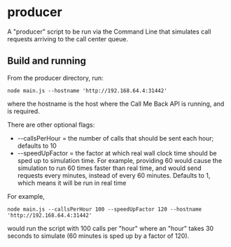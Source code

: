 # producer

A "producer" script to be run via the Command Line that simulates call requests arriving to the call center queue.

## Build and running

From the producer directory, run:
```
node main.js --hostname 'http://192.168.64.4:31442'
```
where the hostname is the host where the Call Me Back API is running, and is required.

There are other optional flags:
  * --callsPerHour = the number of calls that should be sent each hour; defaults to 10
  * --speedUpFactor = the factor at which real wall clock time should be sped up to simulation time. For example, providing 60 would cause the simulation to run 60 times faster than real time, and would send requests every minutes, instead of every 60 minutes. Defaults to 1, which means it will be run in real time

For example,
```
node main.js --callsPerHour 100 --speedUpFactor 120 --hostname 'http://192.168.64.4:31442'
```
would run the script with 100 calls per "hour" where an "hour" takes 30 seconds to simulate (60 minutes is sped up by a factor of 120).